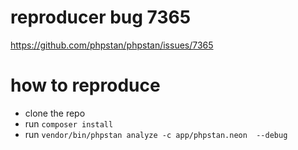 # reproducer bug 7365

https://github.com/phpstan/phpstan/issues/7365

# how to reproduce

- clone the repo
- run `composer install`
- run `vendor/bin/phpstan analyze -c app/phpstan.neon  --debug`

